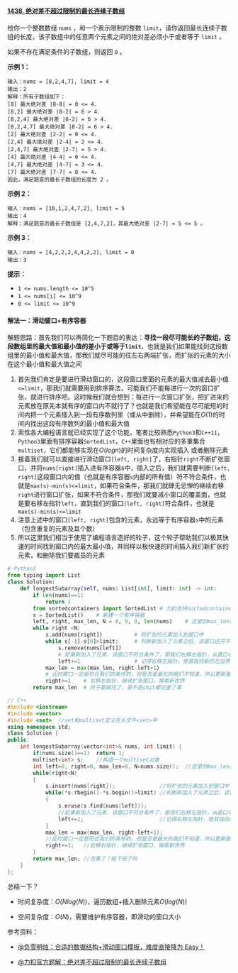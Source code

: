 #### [1438. 绝对差不超过限制的最长连续子数组](https://leetcode-cn.com/problems/longest-continuous-subarray-with-absolute-diff-less-than-or-equal-to-limit/)

给你一个整数数组 `nums` ，和一个表示限制的整数 `limit`，请你返回最长连续子数组的长度，该子数组中的任意两个元素之间的绝对差必须小于或者等于 `limit` *。*

如果不存在满足条件的子数组，则返回 `0` 。

**示例 1：**

```
输入：nums = [8,2,4,7], limit = 4
输出：2 
解释：所有子数组如下：
[8] 最大绝对差 |8-8| = 0 <= 4.
[8,2] 最大绝对差 |8-2| = 6 > 4. 
[8,2,4] 最大绝对差 |8-2| = 6 > 4.
[8,2,4,7] 最大绝对差 |8-2| = 6 > 4.
[2] 最大绝对差 |2-2| = 0 <= 4.
[2,4] 最大绝对差 |2-4| = 2 <= 4.
[2,4,7] 最大绝对差 |2-7| = 5 > 4.
[4] 最大绝对差 |4-4| = 0 <= 4.
[4,7] 最大绝对差 |4-7| = 3 <= 4.
[7] 最大绝对差 |7-7| = 0 <= 4. 
因此，满足题意的最长子数组的长度为 2 。
```

**示例 2：**

```
输入：nums = [10,1,2,4,7,2], limit = 5
输出：4 
解释：满足题意的最长子数组是 [2,4,7,2]，其最大绝对差 |2-7| = 5 <= 5 。
```

**示例 3：**

```
输入：nums = [4,2,2,2,4,4,2,2], limit = 0
输出：3
```

 **提示：**

- `1 <= nums.length <= 10^5`
- `1 <= nums[i] <= 10^9`
- `0 <= limit <= 10^9`

#### 解法一：滑动窗口+有序容器

解题思路：首先我们可以再简化一下题目的表达：**寻找一段尽可能长的子数组，这段数组里的最大值和最小值的差小于或等于`limit`**，也就是我们如果能找到这段数组里的最小值和最大值，那我们就尽可能的往左右两端扩张，而扩张的元素的大小在这个最小值和最大值之间

1. 首先我们肯定是要进行滑动窗口的，这段窗口里面的元素的最大值减去最小值`<=limit`，那我们就需要用到排序算法，可能我们不能每进行一次的窗口扩张，就进行排序吧。这时候我们就会想到：每进行一次窗口扩张，把扩进来的元素放在原先本就有序的窗口内不就行了？也就是我们希望能在尽可能短的时间内把一个元素插入到一段有序数列里（或从中删除），并希望能在$O(1)$的时间内找出这段有序数列的最小值和最大值
2. 索性各大编程语言就已经实现了这个功能，笔者比较熟悉`Python3`和`C++11`，`Python3`里面有排序容器`SortedList`，`C++`里面也有相对应的多重集合`multiset`，它们都能够实现在$O(logn)$的时间复杂度内实现插入 或者删除元素
3. 接着我们就可以直接进行滑动窗口`[left, right]`了，右指针`right`不断扩张窗口，并将`nums[right]`插入进有序容器s中，插入之后，我们就需要判断`[left, right]`这段窗口内的值（也就是有序容器`s`内部的所有值）符不符合条件，也就是`max(s)-min(s)<=limit`，如果符合条件，那我们就肆无忌惮的继续右移`right`进行窗口扩张，如果不符合条件，那我们就要减小窗口的覆盖面，也就是要右移左指针`left`，直到我们的窗口`[left, right]`符合条件，也就是`max(s)-min(s)<=limit`
4. 注意上述中的窗口`[left, right]`包含的元素，永远等于有序容器`s`中的元素（包含重复的元素及其个数）
5. 所以这里我们相当于使用了编程语言造好的轮子，这个轮子帮助我们以极其快速的时间找到窗口内的最大最小值，并同样以极快速的时间插入我们新扩张的元素，和删除我们要裁员的元素

```python
# Python3
from typing import List
class Solution:
    def longestSubarray(self, nums: List[int], limit: int) -> int:
        if len(nums)==1:
            return 1
        from sortedcontainers import SortedList # 力扣支持sortedcontainers，但是没有默认导入，所以需要手动那个导入该模块
        s = SortedList()    # 新建一个有序容器
        left, right, max_len, N = 0, 0, 0, len(nums)    # 这里的max_len需要根据题意设定合适的初值
        while right <N:
            s.add(nums[right])          # 将扩张的元素加入到窗口中
            while s[-1]-s[0]>limit:     # 判断新加入了元素之后，该窗口还符不符合我们的条件
                s.remove(nums[left])
                # 如果新加入了元素，该窗口不符合条件了，那我们右移左指针，从窗口中删除左指针指向的元素，直到窗口继续符合条件
                left+=1                 # 记得右移左指针，使其指向新的左边界，从而能继续判断窗口是否符合条件
            max_len = max(max_len, right-left+1)
            # 此时窗口一定是符合我们的条件的，但是否是最长的我们不知道，所以更新窗口长度
            right+=1    # 右移右指针，继续扩张窗口，探索新世界
        return max_len  # 终于都搞完了，是不是shit都交差了事
```

```c++
// C++
#include <iostream>
#include <vector>
#include <set>  //set和multiset定义在头文件<set>中
using namespace std;
class Solution {
public:
    int longestSubarray(vector<int>& nums, int limit) {
        if(nums.size()==1)  return 1;
        multiset<int> s;    //构造一个multiset对象
        int left=0, right=0, max_len=0, N=nums.size();  //这里的max_len需要根据题意设定合适的初值
        while(right<N)
        {
            s.insert(nums[right]);              //将扩张的元素加入到窗口中  
            while(*s.rbegin()-*s.begin()>limit) //判断新加入了元素之后，该窗口还符不符合我们的条件
            {
                s.erase(s.find(nums[left]));
                //如果新加入了元素，该窗口不符合条件了，那我们右移左指针，从窗口中删除左指针指向的元素，直到窗口继续符合条件
                left+=1;                        //记得右移左指针，使其指向新的左边界，从而能继续判断窗口是否符合条件
            }
            max_len = max(max_len, right-left+1);   
            //此时窗口一定是符合我们的条件的，但是否是最长的我们不知道，所以更新窗口长度
            right+=1;   //右移右指针，继续扩张窗口，探索新世界
        }
        return max_len; //完事了？能下班了吗
    }
};
```

总结一下？

- 时间复杂度：$O(Nlog(N))$，遍历数组+插入删除元素$O(log(N))$

- 空间复杂度：$O(N)$，需要维护有序容器，即滑动的窗口大小

参考资料：

- [@负雪明烛：合适的数据结构+滑动窗口模板，难度直接降为 Easy！](https://leetcode-cn.com/problems/longest-continuous-subarray-with-absolute-diff-less-than-or-equal-to-limit/solution/he-gua-de-shu-ju-jie-gou-hua-dong-chuang-v46j/)

- [@力扣官方题解：绝对差不超过限制的最长连续子数组](https://leetcode-cn.com/problems/longest-continuous-subarray-with-absolute-diff-less-than-or-equal-to-limit/solution/jue-dui-chai-bu-chao-guo-xian-zhi-de-zui-5bki/)